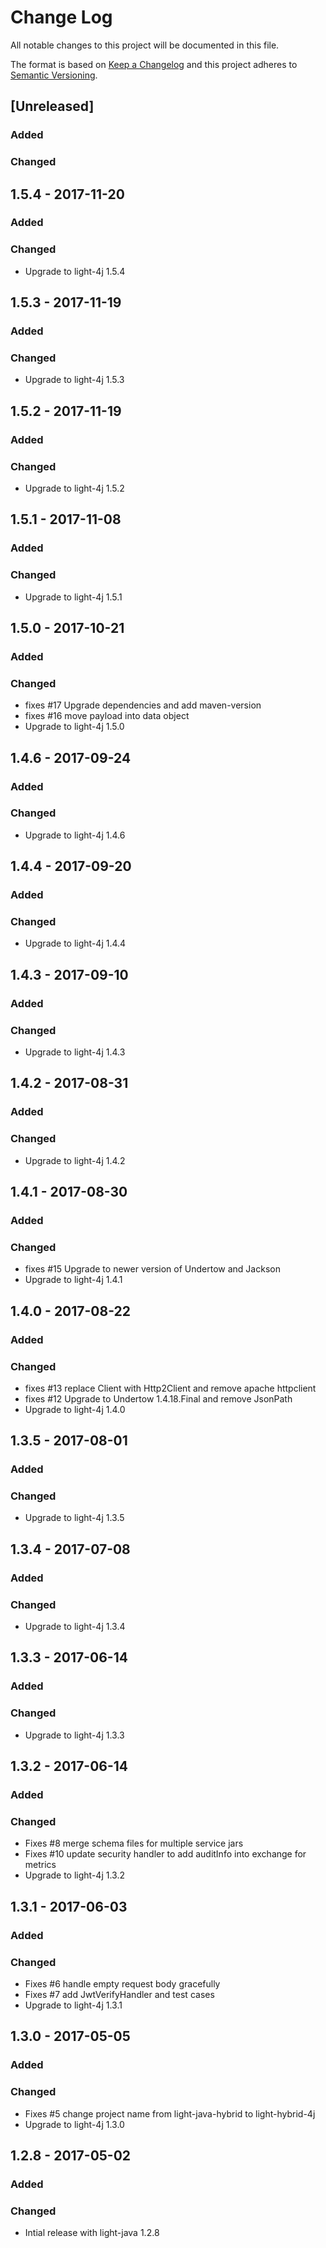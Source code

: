 # Change Log
All notable changes to this project will be documented in this file.

The format is based on [Keep a Changelog](http://keepachangelog.com/)
and this project adheres to [Semantic Versioning](http://semver.org/).

## [Unreleased]
### Added

### Changed

## 1.5.4 - 2017-11-20
### Added

### Changed
- Upgrade to light-4j 1.5.4

## 1.5.3 - 2017-11-19
### Added

### Changed
- Upgrade to light-4j 1.5.3

## 1.5.2 - 2017-11-19
### Added

### Changed
- Upgrade to light-4j 1.5.2

## 1.5.1 - 2017-11-08
### Added

### Changed
- Upgrade to light-4j 1.5.1

## 1.5.0 - 2017-10-21
### Added

### Changed
- fixes #17 Upgrade dependencies and add maven-version
- fixes #16 move payload into data object
- Upgrade to light-4j 1.5.0

## 1.4.6 - 2017-09-24
### Added

### Changed
- Upgrade to light-4j 1.4.6

## 1.4.4 - 2017-09-20
### Added

### Changed
- Upgrade to light-4j 1.4.4

## 1.4.3 - 2017-09-10
### Added

### Changed
- Upgrade to light-4j 1.4.3

## 1.4.2 - 2017-08-31
### Added

### Changed
- Upgrade to light-4j 1.4.2

## 1.4.1 - 2017-08-30
### Added

### Changed
- fixes #15 Upgrade to newer version of Undertow and Jackson
- Upgrade to light-4j 1.4.1

## 1.4.0 - 2017-08-22
### Added

### Changed
- fixes #13 replace Client with Http2Client and remove apache httpclient
- fixes #12 Upgrade to Undertow 1.4.18.Final and remove JsonPath
- Upgrade to light-4j 1.4.0

## 1.3.5 - 2017-08-01
### Added

### Changed
- Upgrade to light-4j 1.3.5

## 1.3.4 - 2017-07-08
### Added

### Changed
- Upgrade to light-4j 1.3.4

## 1.3.3 - 2017-06-14
### Added

### Changed
- Upgrade to light-4j 1.3.3

## 1.3.2 - 2017-06-14
### Added

### Changed
- Fixes #8 merge schema files for multiple service jars
- Fixes #10 update security handler to add auditInfo into exchange for metrics
- Upgrade to light-4j 1.3.2

## 1.3.1 - 2017-06-03
### Added

### Changed
- Fixes #6 handle empty request body gracefully
- Fixes #7 add JwtVerifyHandler and test cases
- Upgrade to light-4j 1.3.1

## 1.3.0 - 2017-05-05
### Added

### Changed
- Fixes #5 change project name from light-java-hybrid to light-hybrid-4j
- Upgrade to light-4j 1.3.0

## 1.2.8 - 2017-05-02
### Added

### Changed
- Intial release with light-java 1.2.8
